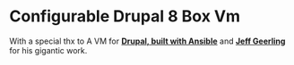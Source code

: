 # Configurable Drupal 8 Box Vm
With a special thx to A VM for  [**Drupal, built with Ansible**](https://www.drupalvm.com/) and [**Jeff Geerling**](https://github.com/geerlingguy/drupal-vm) for his gigantic work.
